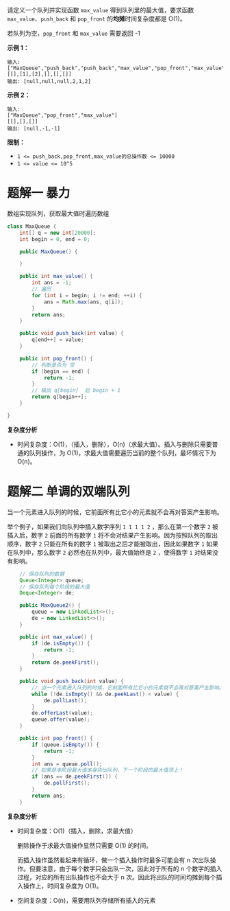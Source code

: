 请定义一个队列并实现函数 `max_value` 得到队列里的最大值，要求函数`max_value`、`push_back` 和 `pop_front` 的**均摊**时间复杂度都是 O(1)。

若队列为空，`pop_front` 和 `max_value` 需要返回 -1

**示例 1：**

```
输入: 
["MaxQueue","push_back","push_back","max_value","pop_front","max_value"]
[[],[1],[2],[],[],[]]
输出: [null,null,null,2,1,2]
```

**示例 2：**

```
输入: 
["MaxQueue","pop_front","max_value"]
[[],[],[]]
输出: [null,-1,-1]
```

**限制：**

- `1 <= push_back,pop_front,max_value的总操作数 <= 10000`
- `1 <= value <= 10^5`

# 题解一 暴力

数组实现队列，获取最大值时遍历数组

```java
class MaxQueue {
    int[] q = new int[20000];
    int begin = 0, end = 0;

    public MaxQueue() {

    }

    public int max_value() {
        int ans = -1;
        // 遍历
        for (int i = begin; i != end; ++i) {
            ans = Math.max(ans, q[i]);
        }
        return ans;
    }

    public void push_back(int value) {
        q[end++] = value;
    }

    public int pop_front() {
        // 判断是否为 空
        if (begin == end) {
            return -1;
        }
        // 输出 q[begin]  后 begin + 1
        return q[begin++];
    }

}
```

**复杂度分析**

- 时间复杂度：O(1)，（插入，删除），O(n)（求最大值）。插入与删除只需要普通的队列操作，为 O(1)，求最大值需要遍历当前的整个队列，最坏情况下为 O(n)。

# 题解二 单调的双端队列

当一个元素进入队列的时候，它前面所有比它小的元素就不会再对答案产生影响。

举个例子，如果我们向队列中插入数字序列 `1 1 1 1 2` ，那么在第一个数字 `2` 被插入后，数字 `2` 前面的所有数字 `1` 将不会对结果产生影响。因为按照队列的取出顺序，数字 `2` 只能在所有的数字 `1` 被取出之后才能被取出，因此如果数字 `1` 如果在队列中，那么数字 `2` 必然也在队列中，最大值始终是 `2` ，使得数字 `1` 对结果没有影响。

```java
    // 保存队列的数据
    Queue<Integer> queue;
    // 保存队列每个阶段的最大值
    Deque<Integer> de;

    public MaxQueue2() {
        queue = new LinkedList<>();
        de = new LinkedList<>();
    }

    public int max_value() {
        if (de.isEmpty()) {
            return -1;
        }
        return de.peekFirst();
    }

    public void push_back(int value) {
        // 当一个元素进入队列的时候，它前面所有比它小的元素就不会再对答案产生影响。
        while (!de.isEmpty() && de.peekLast() < value) {
            de.pollLast();
        }
        de.offerLast(value);
        queue.offer(value);
    }

    public int pop_front() {
        if (queue.isEmpty()) {
            return -1;
        }
        int ans = queue.poll();
        // 如果是本阶段最大值本身则出队列，下一个阶段的最大值顶上！
        if (ans == de.peekFirst()) {
            de.pollFirst();
        }
        return ans;
    }
```

**复杂度分析**

- 时间复杂度：O(1)（插入，删除，求最大值）

  删除操作于求最大值操作显然只需要 O(1) 的时间。

  而插入操作虽然看起来有循环，做一个插入操作时最多可能会有 n 次出队操作。但要注意，由于每个数字只会出队一次，因此对于所有的 n 个数字的插入过程，对应的所有出队操作也不会大于 n 次。因此将出队的时间均摊到每个插入操作上，时间复杂度为 O(1)。

- 空间复杂度：O(n)，需要用队列存储所有插入的元素


